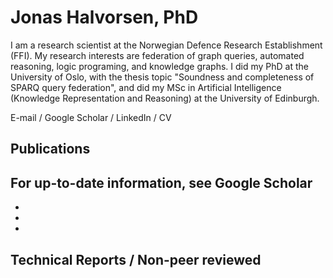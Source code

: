 # Jonas Halvorsen, PhD
I am a research scientist at the Norwegian Defence Research Establishment (FFI). My research interests are federation of graph queries, automated reasoning, logic programing, and knowledge graphs. I did my PhD at the University of Oslo, with the thesis topic "Soundness and completeness of SPARQ query federation", and did my MSc in Artificial Intelligence (Knowledge Representation and Reasoning) at the University of Edinburgh.

E-mail / Google Scholar / LinkedIn / CV

## Publications
For up-to-date information, see Google Scholar
- 

- 

-

-
## Technical Reports / Non-peer reviewed 
